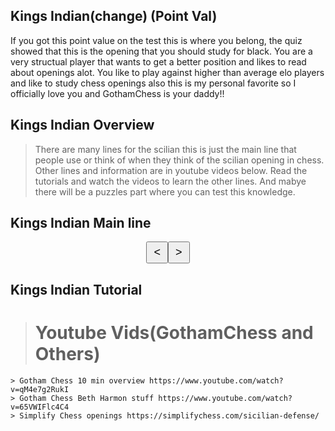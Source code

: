 ## Kings Indian(change) (Point Val)
If you got this point value on the test this is where you belong, the quiz showed that this is the opening that you should study for black. 
You are a very structual player that wants to get a better position and likes to read about openings alot. You like to play against higher than average elo players and like to study chess openings also this is my personal favorite so I officially love you and GothamChess is your daddy!! 

## Kings Indian Overview
> There are many lines for the scilian this is just the main line that people use or think of when they think of the scilian opening in chess. Other lines and information are in youtube videos below. Read the tutorials and watch the videos to learn the other lines. And mabye there will be a puzzles part where you can test this knowledge. 

## Kings Indian Main line

<!DOCTYPE html>
<html>
<head>
    <title>Sicilian Opening Chess</title>
    <style>
        /* Define CSS styles for the chess board */
        .black {
            color: black;
        }
        .white {
            color: white;
        }
        .chess-board {
            display: flex;
            width: 400px;
            height: 400px;
        }
        .chess-square {
            width: 50px;
            height: 50px;
            display: flex;
            justify-content: center;
            align-items: center;
            font-size: 30px;
        }
        .white-square {
            background-color: #3CB371;
        }
        .black-square {
            background-color: #b58863;
        }
        /* Styles for arrow buttons */
        .arrow-buttons {
            display: flex;
            justify-content: center;
            margin-top: 10px;
        }
        .arrow-button {
            padding: 5px 10px;
            font-size: 18px;
        }
    </style>
</head>
<body>
    <div id="chessBoard"></div>
    <div class="arrow-buttons">
        <button class="arrow-button" onclick="prevMove()">&lt;</button>
        <button class="arrow-button" onclick="nextMove()">&gt;</button>
    </div>
    <script>
        // Define the chess pieces icons
        var whitepieces = {
            "wp1": "♙",
            "wp2": "♙",
            "wp3": "♙",
            "wp4": "♙",
            "wp5": "♙",
            "wp6": "♙",
            "wp7": "♙",
            "wp8": "♙",
            "wr1": "♖",
            "wr2": "♖",
            "wn1": "♘",
            "wn2": "♘",
            "wb1": "♗",
            "wb2": "♗",
            "wk1": "♔",
            "wq1": "♕"
        };
        var blackpieces = {
            "bp1": "♟",
            "bp2": "♟",
            "bp3": "♟",
            "bp4": "♟",
            "bp5": "♟",
            "bp6": "♟",
            "bp7": "♟",
            "bp8": "♟",
            "br1": "♜",
            "br2": "♜",
            "bn1": "♞",
            "bn2": "♞",
            "bb1": "♝",
            "bb2": "♝",
            "bk1": "♚",
            "bq1": "♛"
        };
        // Array of initial positions for the chess pieces
        var initialPositions = [
            [1, 1, "br1"], [1, 2, "bn1"], [1, 3, "bb1"], [1, 4, "bq1"], [1, 5, "bk1"], [1, 6, "bb2"], [1, 7, "bn2"], [1, 8, "br2"],
            [2, 1, "bp1"], [2, 2, "bp2"], [2, 3, "bp3"], [2, 4, "bp4"], [2, 5, "bp5"], [2, 6, "bp6"], [2, 7, "bp7"], [2, 8, "bp8"],
            [7, 1, "wp1"], [7, 2, "wp2"], [7, 3, "wp3"], [7, 4, "wp4"], [7, 5, "wp5"], [7, 6, "wp6"], [7, 7, "wp7"], [7, 8, "wp8"],
            [8, 1, "wr1"], [8, 2, "wn1"], [8, 3, "wb1"], [8, 4, "wq1"], [8, 5, "wk1"], [8, 6, "wb2"], [8, 7, "wn2"], [8, 8, "wr2"]
        ];
        var currentMoveIndex = 0;
        var chessBoard = document.getElementById("chessBoard");
        // Initialize the chess board
        function initChessBoard() {
            var chessHTML = `<table>`;
            for (var row = 1; row <= 8; row++) {
                chessHTML += `<tr>`;
                for (var col = 1; col <= 8; col++) {
                    var squareClass = (row + col) % 2 === 0 ? "white-square" : "black-square";
                    //if (row === 1) squareClass = "black-square"; // Make the bottom side black
                    var piece = getPieceIcon(row, col);
                    chessHTML += `<td><div class="chess-square ${squareClass}" id="r${row}c${col}">${piece}</div></td>`;
                }
                chessHTML += `</tr>`;
            }
            chessHTML += `</table>`;
            chessBoard.innerHTML = chessHTML;
        }
        // Array of scillian positions for the chess pieces
        var scillianPositions = [
            [1, 1, "br1"], [2, 4, "bn1"], [1, 3, "bb1"], [1, 4, "bq1"], [1, 7, "bk1"], [2, 7, "bb2"], [3, 6, "bn2"], [1, 6, "br2"],
            [4, 1, "bp1"], [2, 2, "bp2"], [3, 3, "bp3"], [3, 4, "bp4"], [4, 5, "bp5"], [2, 6, "bp6"], [3, 7, "bp7"], [2, 8, "bp8"],
            [7, 1, "wp1"], [7, 2, "wp2"], [5, 3, "wp3"], [5, 4, "wp4"], [5, 5, "wp5"], [7, 6, "wp6"], [7, 7, "wp7"], [7, 8, "wp8"],
            [8, 1, "wr1"], [6, 3, "wn1"], [8, 3, "wb1"], [8, 4, "wq1"], [8, 7, "wk1"], [8, 6, "wb2"], [6, 6, "wn2"], [8, 5, "wr2"]
        ];
        //var currentMoveIndex = 0;
        chessBoard = document.getElementById("chessBoard");
        // Initialize the chess board
        function scillianChessBoard() {
            var chessHTML = `<table>`;
            for (var row = 1; row <= 8; row++) {
                chessHTML += `<tr>`;
                for (var col = 1; col <= 8; col++) {
                    var squareClass = (row + col) % 2 === 0 ? "white-square" : "black-square";
                    //if (row === 1) squareClass = "black-square"; // Make the bottom side black
                    var piece = getScillianPieceIcon(row, col);
                    chessHTML += `<td><div class="chess-square ${squareClass}" id="r${row}c${col}">${piece}</div></td>`;
                }
                chessHTML += `</tr>`;
            }
            chessHTML += `</table>`;
            chessBoard.innerHTML = chessHTML;
        }
        // Get the piece icon for a given position
        function getScillianPieceIcon(row, col) {
            for (var i = 0; i < scillianPositions.length; i++) {
                var position = scillianPositions[i];
                if (position[0] === row && position[1] === col) {
                    var piece = position[2];
                    if (blackpieces.hasOwnProperty(piece)) {
                        return blackpieces[piece];
                    }
                    if (whitepieces.hasOwnProperty(piece)) {
                        return whitepieces[piece];
                    }
                    break;
                }
            }
            return "";
        }
         // Get the piece icon for a given position
        function getPieceIcon(row, col) {
            for (var i = 0; i < initialPositions.length; i++) {
                var position = initialPositions[i];
                if (position[0] === row && position[1] === col) {
                    var piece = position[2];
                    if (blackpieces.hasOwnProperty(piece)) {
                        return blackpieces[piece];
                    }
                    if (whitepieces.hasOwnProperty(piece)) {
                        return whitepieces[piece];
                    }
                    break;
                }
            }
            return "";
        }
        // Go to the previous move
        function prevMove() {
            if (currentMoveIndex > 0) {
                currentMoveIndex--;
                initChessBoard();
            }
        }
        // Go to the next move
        function nextMove() {
           // if (currentMoveIndex < initialPositions.length - 1) {
           //     currentMoveIndex++;
                scillianChessBoard();
               // initChessBoard();
           // }
        }
        // Initialize the chess board on page load
        initChessBoard();
    </script>
</body>
</html>


## Kings Indian Tutorial 
> # Youtube Vids(GothamChess and Others)
    > Gotham Chess 10 min overview https://www.youtube.com/watch?v=qM4e7g2RukI
    > Gotham Chess Beth Harmon stuff https://www.youtube.com/watch?v=65VWIFlc4C4
    > Simplify Chess openings https://simplifychess.com/sicilian-defense/